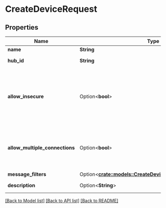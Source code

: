 # CreateDeviceRequest

## Properties

Name | Type | Description | Notes
------------ | ------------- | ------------- | -------------
**name** | **String** | Device name | 
**hub_id** | **String** | ID of the device's hub | 
**allow_insecure** | Option<**bool**> | Allow plain and server-authenticated SSL connections in addition to mutually-authenticated ones | [optional]
**allow_multiple_connections** | Option<**bool**> | Allow multiple physical devices to connect with this device's credentials | [optional]
**message_filters** | Option<[**crate::models::CreateDeviceRequestMessageFilters**](CreateDevice_request_message_filters.md)> |  | [optional]
**description** | Option<**String**> | Device description | [optional]

[[Back to Model list]](../README.md#documentation-for-models) [[Back to API list]](../README.md#documentation-for-api-endpoints) [[Back to README]](../README.md)


